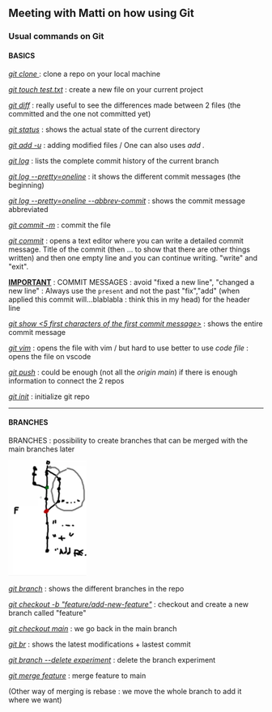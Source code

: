 ## Meeting with Matti on how using Git

### Usual commands on Git

#### BASICS

<ins>*git clone <URL>*</ins> : clone a repo on your local machine

<ins>*git touch test.txt*</ins> : create a new file on your current project

<ins>*git diff*</ins> : really useful to see the differences made between 2 files (the committed and the one not committed yet)

<ins>*git status*</ins> : shows the actual state of the current directory

<ins>*git add -u*</ins> : adding modified files / One can also uses *add .*

<ins>*git log*</ins> : lists the complete commit history of the current branch

<ins>*git log --pretty=oneline*</ins> : it shows the different commit messages (the beginning)

<ins>*git log --pretty=oneline --abbrev-commit*</ins> : shows the commit message abbreviated

<ins>*git commit -m*</ins> : commit the file 

<ins>*git commit*</ins> : opens a text editor where you can write a detailed commit message. Title of the commit (then ... to show that there are other things written) and then one empty line and you can continue writing. "write" and "exit".

<ins>**IMPORTANT**</ins> : COMMIT MESSAGES : avoid "fixed a new line", "changed a new line" : Always use the `present` and not the past "fix","add" (when applied this commit will...blablabla : think this in my head) for the header line

<ins>*git show <5 first characters of the first commit message>*</ins> : shows the entire commit message

<ins>*git vim*</ins> : opens the file with vim / but hard to use better to use *code file* : opens the file on vscode

<ins>*git push*</ins> : could be enough (not all the *origin main*) if there is enough information to connect the 2 repos

<ins>*git init*</ins> : initialize git repo

---

#### BRANCHES

BRANCHES : possibility to create branches that can be merged with the main branches later

![alt text](branches.png "branches")
 
<ins>*git branch*</ins> : shows the different branches in the repo

<ins>*git checkout -b "feature/add-new-feature"*</ins> : checkout and create a new branch called "feature"

<ins>*git checkout main*</ins> : we go back in the main branch

<ins>*git br*</ins> : shows the latest modifications + lastest commit

<ins>*git branch --delete experiment*</ins> : delete the branch experiment

<ins>*git merge feature*</ins> : merge feature to main

(Other way of merging is rebase : we move the whole branch to add it where we want)


